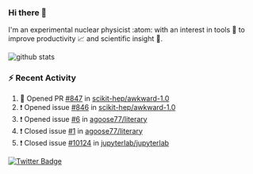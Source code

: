 ### Hi there 👋 

I'm an experimental nuclear physicist :atom: with an interest in tools :wrench: to improve productivity :chart_with_upwards_trend: and scientific insight :telescope:.

![github stats](https://github-readme-stats.vercel.app/api?username=agoose77&show_icons=true&hide_rank=true&hide_title=true&bg_color=30,e76445,904e95&text_color=efe3ec&icon_color=efe3ec)
<!--
**agoose77/agoose77** is a ✨ _special_ ✨ repository because its `README.md` (this file) appears on your GitHub profile.

Here are some ideas to get you started:

- 🔭 I’m currently working on ...
- 🌱 I’m currently learning ...
- 👯 I’m looking to collaborate on ...
- 🤔 I’m looking for help with ...
- 💬 Ask me about ...
- 📫 How to reach me: ...
- 😄 Pronouns: ...
- ⚡ Fun fact: ...
-->

### :zap: Recent Activity
<!--START_SECTION:activity-->
1. 💪 Opened PR [#847](https://github.com/scikit-hep/awkward-1.0/pull/847) in [scikit-hep/awkward-1.0](https://github.com/scikit-hep/awkward-1.0)
2. ❗️ Opened issue [#846](https://github.com/scikit-hep/awkward-1.0/issues/846) in [scikit-hep/awkward-1.0](https://github.com/scikit-hep/awkward-1.0)
3. ❗️ Opened issue [#6](https://github.com/agoose77/literary/issues/6) in [agoose77/literary](https://github.com/agoose77/literary)
4. ❗️ Closed issue [#1](https://github.com/agoose77/literary/issues/1) in [agoose77/literary](https://github.com/agoose77/literary)
5. ❗️ Closed issue [#10124](https://github.com/jupyterlab/jupyterlab/issues/10124) in [jupyterlab/jupyterlab](https://github.com/jupyterlab/jupyterlab)
<!--END_SECTION:activity-->


[![Twitter Badge](https://img.shields.io/twitter/follow/agoose77?style=flat-square&logo=Twitter&logoColor=white&color=cornflowerblue)](https://twitter.com/agoose77)
